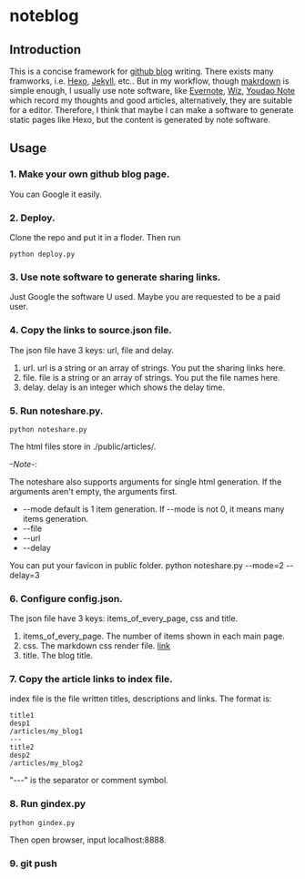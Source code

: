 # noteblog

## Introduction
This is a concise framework for [github blog](http://jmcglone.com/guides/github-pages/) writing. There exists many framworks, i.e. [Hexo](hexo.io), [Jekyll](https://jekyllrb.com/), etc.. But in my workflow, though [makrdown](https://en.wikipedia.org/wiki/Markdown) is simple enough, I usually use note software, like [Evernote](https://evernote.com/), [Wiz](http://www.wiz.cn), [Youdao Note](https://note.youdao.com/) which record my thoughts and good articles, alternatively, they are suitable for a editor. Therefore, I think that maybe I can make a software to generate static pages like Hexo, but the content is generated by note software. 

## Usage
### 1. Make your own github blog page. 
You can Google it easily.
### 2. Deploy.
Clone the repo and put it in a floder. Then run

	python deploy.py
### 3. Use note software to generate sharing links.
Just Google the software U used. Maybe you are requested to be a paid user.
### 4. Copy the links to **source.json** file.
The json file have 3 keys: url, file and delay.

1. url. url is a string or an array of strings. You put the sharing links here.
2. file. file is a string or an array of strings. You put the file names here.
3. delay. delay is an integer which shows the delay time.
### 5. Run noteshare.py.
	python noteshare.py
The html files store in ./public/articles/.

*-Note-*:

The noteshare also supports arguments for single html generation. If the arguments aren't empty, the arguments first.

* --mode default is 1 item generation. If --mode is not 0, it means many items generation.
* --file 
* --url
* --delay

You can put your favicon in public folder. 
	python noteshare.py --mode=2 --delay=3
### 6. Configure config.json.
The json file have 3 keys: items_of_every_page, css and title.

1. items_of_every_page. The number of items shown in each main page.
2. css. The markdown css render file. [link](https://markdowncss.github.io/)  
3. title. The blog title.

### 7. Copy the article links to **index** file.
index file is the file written titles, descriptions and links. The format is:

	title1
	desp1
	/articles/my_blog1
	---
	title2
	desp2
	/articles/my_blog2

"---" is the separator or comment symbol.

### 8. Run gindex.py
	python gindex.py

Then open browser, input localhost:8888.

### 9. git push